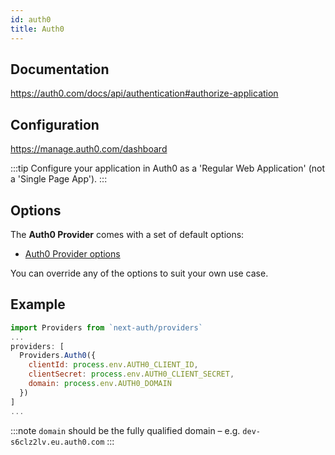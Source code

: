 ```yaml
---
id: auth0
title: Auth0
---
```


## Documentation

https://auth0.com/docs/api/authentication#authorize-application

## Configuration

https://manage.auth0.com/dashboard

:::tip
Configure your application in Auth0 as a 'Regular Web Application' (not a 'Single Page App').
:::

## Options

The **Auth0 Provider** comes with a set of default options:

- [Auth0 Provider options](https://github.com/nextauthjs/next-auth/blob/main/src/providers/auth0.js)

You can override any of the options to suit your own use case.

## Example

```js
import Providers from `next-auth/providers`
...
providers: [
  Providers.Auth0({
    clientId: process.env.AUTH0_CLIENT_ID,
    clientSecret: process.env.AUTH0_CLIENT_SECRET,
    domain: process.env.AUTH0_DOMAIN
  })
]
...
```

:::note
`domain` should be the fully qualified domain – e.g. `dev-s6clz2lv.eu.auth0.com`
:::
